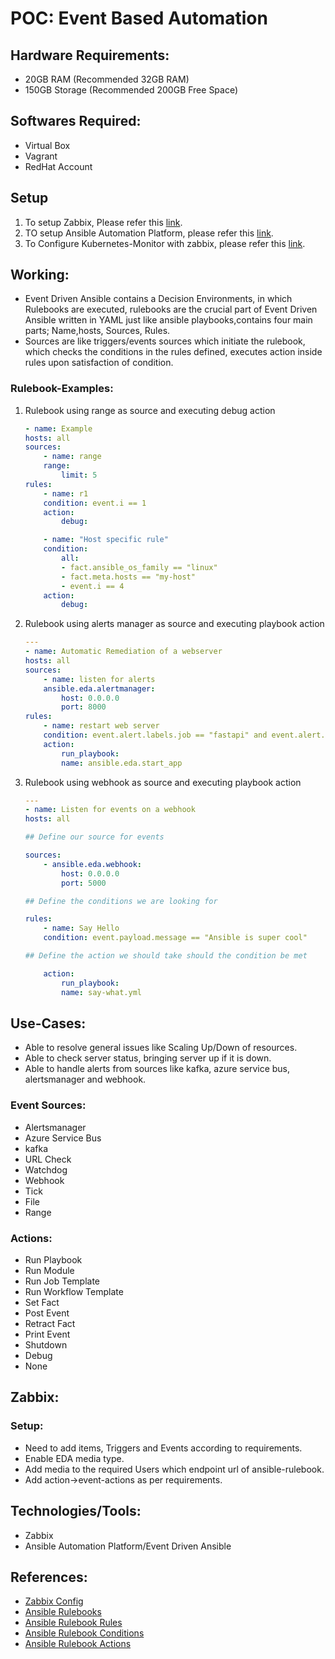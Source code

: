 # POC: Event Based Automation

## Hardware Requirements:
- 20GB RAM (Recommended 32GB RAM)
- 150GB Storage (Recommended 200GB Free Space)

## Softwares Required:
- Virtual Box
- Vagrant
- RedHat Account

## Setup
1. To setup Zabbix, Please refer this [link](/setup/zabbix/README.md).
2. TO setup Ansible Automation Platform, please refer this [link](/setup/ansible-automation-platform/README.md).
3. To Configure Kubernetes-Monitor with zabbix, please refer this [link](/setup/kubernetes-monitor/README.md).

## Working:
- Event Driven Ansible contains a Decision Environments, in which Rulebooks are executed, rulebooks are the crucial part of Event Driven Ansible written in YAML just like ansible playbooks,contains four main parts; Name,hosts, Sources, Rules.
- Sources are like triggers/events sources which initiate the rulebook, which checks the conditions in the rules defined, executes action inside rules upon satisfaction of condition.

### Rulebook-Examples:
1. Rulebook using range as source and executing debug action
    ```YAML
    - name: Example
    hosts: all
    sources:
        - name: range
        range:
            limit: 5
    rules:
        - name: r1
        condition: event.i == 1
        action:
            debug:

        - name: "Host specific rule"
        condition:
            all:
            - fact.ansible_os_family == "linux"
            - fact.meta.hosts == "my-host"
            - event.i == 4
        action:
            debug:
    ```
2. Rulebook using alerts manager as source and executing playbook action
    ```yaml
    ---
    - name: Automatic Remediation of a webserver
    hosts: all
    sources:
        - name: listen for alerts
        ansible.eda.alertmanager:
            host: 0.0.0.0
            port: 8000
    rules:
        - name: restart web server
        condition: event.alert.labels.job == "fastapi" and event.alert.status == "firing"
        action:
            run_playbook:
            name: ansible.eda.start_app
    ```
3. Rulebook using webhook as source and executing playbook action
    ```yaml
    ---
    - name: Listen for events on a webhook
    hosts: all

    ## Define our source for events

    sources:
        - ansible.eda.webhook:
            host: 0.0.0.0
            port: 5000

    ## Define the conditions we are looking for

    rules:
        - name: Say Hello
        condition: event.payload.message == "Ansible is super cool"

    ## Define the action we should take should the condition be met

        action:
            run_playbook:
            name: say-what.yml
    ```


## Use-Cases:
- Able to resolve general issues like Scaling Up/Down of resources.
- Able to check server status, bringing server up if it is down.
- Able to handle alerts from sources like kafka, azure service bus, alertsmanager and webhook.

### Event Sources:
- Alertsmanager
- Azure Service Bus
- kafka
- URL Check
- Watchdog
- Webhook
- Tick
- File
- Range

### Actions:
- Run Playbook
- Run Module
- Run Job Template
- Run Workflow Template
- Set Fact
- Post Event
- Retract Fact
- Print Event
- Shutdown
- Debug
- None

## Zabbix:
### Setup:
- Need to add items, Triggers and Events according to requirements.
- Enable EDA media type.
- Add media to the required Users which endpoint url of ansible-rulebook.
- Add action->event-actions as per requirements.

## Technologies/Tools:
- Zabbix
- Ansible Automation Platform/Event Driven Ansible

## References:
- [Zabbix Config](https://www.zabbix.com/documentation/current/en/manual/config)
- [Ansible Rulebooks](https://ansible.readthedocs.io/projects/rulebook/en/stable/rulebooks.html)
- [Ansible Rulebook Rules](https://ansible.readthedocs.io/projects/rulebook/en/stable/rules.html)
- [Ansible Rulebook Conditions](https://ansible.readthedocs.io/projects/rulebook/en/stable/conditions.html)
- [Ansible Rulebook Actions](https://ansible.readthedocs.io/projects/rulebook/en/stable/actions.html)